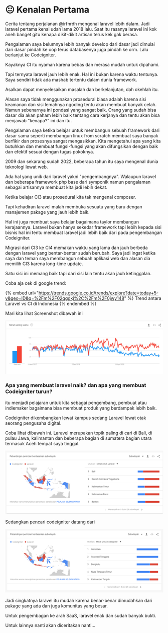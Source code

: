 # 😐 Kenalan Pertama

Cerita tentang perjalanan @irfnrdh mengenal laravel lebih dalam. Jadi laravel pertama kenal udah lama 2018 lalu. Saat itu rasanya laravel ini kok aneh banget gitu kenapa dikit-dikit artisan terus kek gak berasa.&#x20;

Pengalaman saya belumnya lebih banyak develop dari dasar jadi dimulai dari dasar pindah ke oop terus databasenya juga pindah ke orm. Lalu berlanjut ke Codeigniter.&#x20;

Kayaknya CI itu nyaman karena bebas dan merasa mudah untuk dipahami.

Tapi ternyata laravel jauh lebih enak. Hal ini bukan karena waktu tentunya.\
Saya sendiri tidak ada mashab tertentu dalam dunia framework.

Asalkan dapat menyelesaikan masalah dan berkelanjutan, dah okehlah itu.

Alasan saya tidak menggunakan prosedural biasa adalah karena sisi keamanan dan sisi lemahnya ngoding tentu akan membuat banyak celah. Namun sebenarnya ini pondasi yang sangat baik. Orang yang sudah bisa dasar dia akan paham lebih baik tentang cara kerjanya dan tentu akan bisa menjawab "kenapa?" ini dan itu.

Pengalaman saya ketika belajar untuk membangun sebuah framework dari dasar sama seperti membangun linux from scratch membuat saya banyak berfikir dan prosesnya sangat mengasikkan. Kita mengetahui apa yang kita butuhkan dan membuat fungsi-fungsi yang akan difungsikan dengan baik dan efektif sesuai dengan tugas pokoknya.

2009 dan sekarang sudah 2022, beberapa tahun itu saya mengenal dunia teknologi lewat web.&#x20;

Ada hal yang unik dari laravel yakni "pengembangnya". Walaupun laravel dan beberapa framework php base dari symponik namun pengalaman sebagai artisannya membuat kita jadi lebih dekat.

Ketika belajar CI3 atau prosedural kita tak mengenal composer.

Tapi kehadiran laravel malah membuka sesuatu yang baru dengan manajemen pakage yang jauh lebih baik.&#x20;

Hal ini juga membuat saya belajar bagaimana taylor membangun kerajaannya. Laravel bukan hanya sekedar framework tapi lebih kepada sisi bisnis hal ini tentu membuat laravel jadi lebih baik dari pada pengembangan Codeigniter.&#x20;

Migrasi dari CI3 ke CI4 memakan waktu yang lama dan jauh berbeda dengan laravel yang bentar-bentar sudah berubah. Saya jadi ingat ketika saya dan teman saya membangun sebuah aplikasi web dan alasan dia memilih CI3 karena long-time update.

Satu sisi ini memang baik tapi dari sisi lain tentu akan jauh ketinggalan.&#x20;

Coba aja cek di google trend:&#x20;

{% embed url="https://trends.google.co.id/trends/explore?date=today+5-y&geo=ID&q=%2Fm%2F02qgdkj%2C%2Fm%2F0jwy148" %}
Trend antara Laravel vs CI di Indonesia
{% endembed %}

Mari kita lihat Screenshot dibawah ini

![Perbandingan Laravel(Merah) vs Codeigniter(Biru)](<.gitbook/assets/image (1).png>)

### Apa yang membuat laravel naik? dan apa yang membuat Codeigniter turun?

itu menjadi pelajaran untuk kita sebagai pengembang, pembuat atau indiemaker bagaimana bisa membuat produk yang berdampak lebih baik.

Codeigniter dikembangkan lewat kampus sedang Laravel lewat otak seorang pengusaha digital.

Coba lihat dibawah ini. Laravel merupakan topik paling di cari di Bali, di pulau Jawa, kalimantan dan beberapa bagian di sumatera bagian utara termasuk Aceh tempat saya tinggal.

![Minat Laravel di Indonesia](.gitbook/assets/image.png)

Sedangkan pencari codeigniter datang dari&#x20;

![Peminat Codeigniter](<.gitbook/assets/image (2).png>)

Jadi singkatnya laravel itu mudah karena benar-benar dimudahkan dari pakage yang ada dan juga komunitas yang besar.

Untuk pengembagan ke arah SaaS, laravel enak dan sudah banyak bukti.

Untuk lainnya nanti akan diceritakan nanti...
